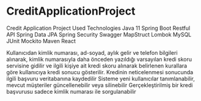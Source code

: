 # CreditApplicationProject
Credit Application Project
Used Technologies
Java 11
Spring Boot
Restful API
Spring Data JPA
Spring Security
Swagger
MapStruct
Lombok
MySQL
JUnit Mockito
Maven
React


Kullanıcıdan kimlik numarası, ad-soyad, aylık gelir ve telefon bilgileri alınarak, kimlik numarasıyla daha önceden yazıldığı varsayılan kredi skoru servisine gidilir ve ilgili kişiye ait kredi skoru alınarak belirlenen kurallara göre kullanıcıya kredi sonucu gösterilir.
Kredinin neticelenmesi sonucunda ilgili başvuru veritabanına kaydedilir
Sisteme yeni kullanıcılar tanımlanabilir, mevcut müşteriler güncellenebilir veya silinebilir
Gerçekleştirilmiş bir kredi başvurusu sadece kimlik numarası ile sorgulanabilir
